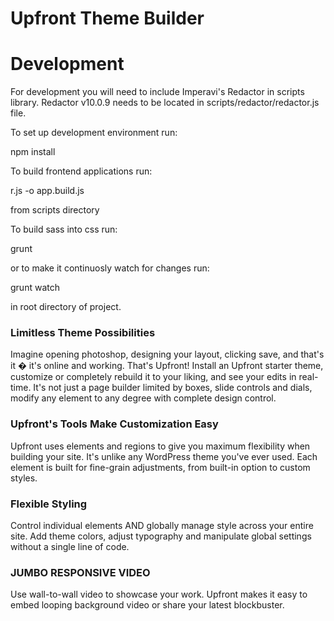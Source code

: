 # Upfront Theme Builder


# Development
For development you will need to include Imperavi's Redactor in scripts library. Redactor v10.0.9 needs to be located in scripts/redactor/redactor.js file.

To set up development environment run:

npm install

To build frontend applications run:

r.js -o app.build.js

from scripts directory

To build sass into css run:

grunt

or to make it continuosly watch for changes run:

grunt watch

in root directory of project.

### Limitless Theme Possibilities

Imagine opening photoshop, designing your layout, clicking save, and that's it � it's online and working. That's Upfront! Install an Upfront starter theme, customize or completely rebuild it to your liking, and see your edits in real-time. It's not just a page builder limited by boxes, slide controls and dials, modify any element to any degree with complete design control.

### Upfront's Tools Make Customization Easy

Upfront uses elements and regions to give you maximum flexibility when building your site. It's unlike any WordPress theme you've ever used. Each element is built for fine-grain adjustments, from built-in option to custom styles.

### Flexible Styling

Control individual elements AND globally manage style across your entire site. Add theme colors, adjust typography and manipulate global settings without a single line of code.

### JUMBO RESPONSIVE VIDEO

Use wall-to-wall video to showcase your work. Upfront makes it easy to embed looping background video or share your latest blockbuster.